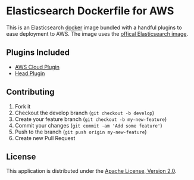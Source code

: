 # Elasticsearch Dockerfile for AWS

This is an Elasticsearch [docker](https://www.docker.com) image bundled with a handful plugins to ease deployment to AWS. The image uses the [offical Elasticsearch image](https://hub.docker.com/_/elasticsearch).

## Plugins Included

* [AWS Cloud Plugin](https://github.com/elastic/elasticsearch-cloud-aws)
* [Head Plugin](https://github.com/mobz/elasticsearch-head)

## Contributing

1. Fork it
2. Checkout the develop branch (`git checkout -b develop`)
3. Create your feature branch (`git checkout -b my-new-feature`)
4. Commit your changes (`git commit -am 'Add some feature'`)
5. Push to the branch (`git push origin my-new-feature`)
6. Create new Pull Request

## License

This application is distributed under the [Apache License, Version 2.0](https://www.apache.org/licenses/LICENSE-2.0).
